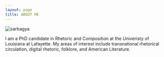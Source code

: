 ```yaml
---
layout: page
title: ABOUT ME
---
```


![sarbagya](https://user-images.githubusercontent.com/59418640/234461800-d8cc4e24-10e4-4cb5-8434-6e10dc51e7ec.png)

I am a PhD candidate in Rhetoric and Composition at the Univeristy of Louisiana at Lafayette. My areas of interest include transnational rhetorical circulation, digital rhetoric, folklore, and American Literature. 
